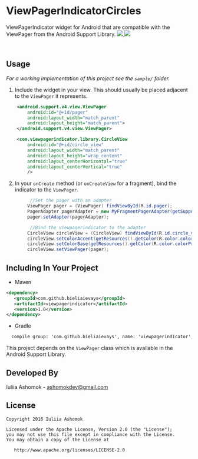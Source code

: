 # ViewPagerIndicatorCircles
ViewPagerIndicator widget for Android that are compatible with the ViewPager from the Android Support Library.
<a href="http://i.imgur.com/MSaNKsJ.png">
  <img src="http://imgur.com/MSaNKsJl.png" />
</a>
<a href="http://i.imgur.com/5aVwLpV.png">
  <img src="http://imgur.com/5aVwLpVl.png" />
</a>

<br>

Usage
----------------------

*For a working implementation of this project see the `sample/` folder.*

  1. Include the widget in your view. This should usually be placed
     adjacent to the `ViewPager` it represents.
```xml
    <android.support.v4.view.ViewPager
        android:id="@+id/pager"
        android:layout_width="match_parent"
        android:layout_height="match_parent">
    </android.support.v4.view.ViewPager>

    <com.viewpagerindicator.library.CircleView
        android:id="@+id/circle_view"
        android:layout_width="match_parent"
        android:layout_height="wrap_content"
        android:layout_centerHorizontal="true"
        android:layout_centerVertical="true"
        />
```
  2. In your `onCreate` method (or `onCreateView` for a fragment), bind the
     indicator to the `ViewPager`.
```java
         //Set the pager with an adapter
        ViewPager pager = (ViewPager) findViewById(R.id.pager);
        PagerAdapter pagerAdapter = new MyFragmentPagerAdapter(getSupportFragmentManager());
        pager.setAdapter(pagerAdapter);

         //Bind the viewpagerindicator to the adapter
        CircleView circleView = (CircleView) findViewById(R.id.circle_view);
        circleView.setColorAccent(getResources().getColor(R.color.colorAccent)); //Optional
        circleView.setColorBase(getResources().getColor(R.color.colorPrimary)); //Optional
        circleView.setViewPager(pager);
```
Including In Your Project
-------------------------
 * Maven 
 ```xml
<dependency>
    <groupId>com.github.bieliaievays</groupId>
    <artifactId>viewpagerindicator</artifactId>
    <version>1.0</version>
</dependency>

 ```   
 * Gradle
 ```xml
   compile group: 'com.github.bieliaievays', name: 'viewpagerindicator', version: '1.0'
```

This project depends on the `ViewPager` class which is available in the Android Support Library.


Developed By
----------------------
Iuliia Ashomok - <ashomokdev@gmail.com>

License
-------------

    Copyright 2016 Iuliia Ashomok

    Licensed under the Apache License, Version 2.0 (the "License");
    you may not use this file except in compliance with the License.
    You may obtain a copy of the License at

       http://www.apache.org/licenses/LICENSE-2.0
